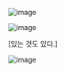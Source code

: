 ![image](https://user-images.githubusercontent.com/108928206/195233948-77a124e7-5520-453d-99e0-bd2bd61d2a20.png)

![image](https://user-images.githubusercontent.com/108928206/195233972-d71edd2a-f156-4874-b522-b89de3b0ae8c.png)

[있는 것도 있다.]

![image](https://user-images.githubusercontent.com/108928206/195234500-7589be87-70fb-473b-9164-882bbae6e2b8.png)
